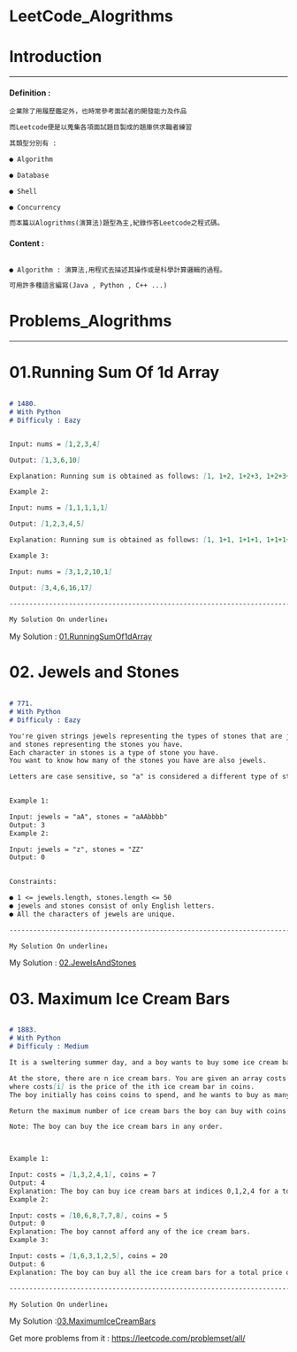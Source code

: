 # LeetCode_Alogrithms 

#  Introduction
***
#### Definition :
```markdown
企業除了用履歷鑑定外，也時常參考面試者的開發能力及作品

而Leetcode便是以蒐集各項面試題目製成的題庫供求職者練習

其類型分別有 : 

● Algorithm 

● Database

● Shell

● Concurrency

而本篇以Alogrithms(演算法)題型為主,紀錄作答Leetcode之程式碼。 


```
#### Content : 
```markdown

● Algorithm : 演算法,用程式去描述其操作或是科學計算邏輯的過程。

可用許多種語言編寫(Java , Python , C++ ...)


```

#  Problems_Alogrithms 
***
#  01.Running Sum Of 1d Array
```markdown

# 1480.
# With Python
# Difficuly : Eazy


Input: nums = [1,2,3,4]

Output: [1,3,6,10]

Explanation: Running sum is obtained as follows: [1, 1+2, 1+2+3, 1+2+3+4].

Example 2:

Input: nums = [1,1,1,1,1]

Output: [1,2,3,4,5]

Explanation: Running sum is obtained as follows: [1, 1+1, 1+1+1, 1+1+1+1, 1+1+1+1+1].

Example 3:

Input: nums = [3,1,2,10,1]

Output: [3,4,6,16,17]

---------------------------------------------------------------------------------------

My Solution On underline↓


```

My Solution : [01.RunningSumOf1dArray](https://github.com/Wiwi-Creator/LeetCode_Algorithms/blob/main/RunningSumOf1dArray.py)

#  02. Jewels and Stones
```markdown

# 771.
# With Python
# Difficuly : Eazy

You're given strings jewels representing the types of stones that are jewels,
and stones representing the stones you have. 
Each character in stones is a type of stone you have. 
You want to know how many of the stones you have are also jewels.

Letters are case sensitive, so "a" is considered a different type of stone from "A".
 

Example 1:

Input: jewels = "aA", stones = "aAAbbbb"
Output: 3
Example 2:

Input: jewels = "z", stones = "ZZ"
Output: 0
 

Constraints:

● 1 <= jewels.length, stones.length <= 50
● jewels and stones consist of only English letters.
● All the characters of jewels are unique.

---------------------------------------------------------------------------------------

My Solution On underline↓


```

My Solution : [02.JewelsAndStones](https://github.com/Wiwi-Creator/LeetCode_Algorithms/blob/main/JewelsAndStones.py)

#  03. Maximum Ice Cream Bars
```markdown

# 1883.
# With Python
# Difficuly : Medium

It is a sweltering summer day, and a boy wants to buy some ice cream bars.

At the store, there are n ice cream bars. You are given an array costs of length n,
where costs[i] is the price of the ith ice cream bar in coins. 
The boy initially has coins coins to spend, and he wants to buy as many ice cream bars as possible. 

Return the maximum number of ice cream bars the boy can buy with coins coins.

Note: The boy can buy the ice cream bars in any order.

 

Example 1:

Input: costs = [1,3,2,4,1], coins = 7
Output: 4
Explanation: The boy can buy ice cream bars at indices 0,1,2,4 for a total price of 1 + 3 + 2 + 1 = 7.
Example 2:

Input: costs = [10,6,8,7,7,8], coins = 5
Output: 0
Explanation: The boy cannot afford any of the ice cream bars.
Example 3:

Input: costs = [1,6,3,1,2,5], coins = 20
Output: 6
Explanation: The boy can buy all the ice cream bars for a total price of 1 + 6 + 3 + 1 + 2 + 5 = 18.

---------------------------------------------------------------------------------------

My Solution On underline↓


```

My Solution :[03.MaximumIceCreamBars]()


Get more problems from it : https://leetcode.com/problemset/all/


